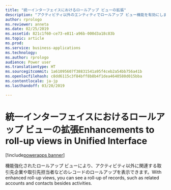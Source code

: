 ```yaml
---
title: "統一インターフェイスにおけるロールアップ ビューの拡張"
description: "アクティビティ以外のエンティティでロールアップ ビュー機能を有効にします。"
author: rprologo
ms.reviewer: anneta
ms.date: 02/25/2019
ms.assetid: 821c1f60-ce73-e811-a96b-000d3a18c83b
ms.topic: article
ms.prod: 
ms.service: business-applications
ms.technology: 
ms.author: rprologo
audience: Power user
ms.translationtype: HT
ms.sourcegitcommit: 1a61095607f38831541a95f4ceb2a54bb756a41b
ms.openlocfilehash: c8dd6115c3f84bff8b8b4f1dea4640580d015bba
ms.contentlocale: ja-jp
ms.lasthandoff: 03/20/2019

---
```

# <a name="enhancements-to-roll-up-views-in-unified-interface"></a><span data-ttu-id="5ab5d-103">統一インターフェイスにおけるロールアップ ビューの拡張</span><span class="sxs-lookup"><span data-stu-id="5ab5d-103">Enhancements to roll-up views in Unified Interface</span></span>


[!include[powerapps banner](../includes/powerapps.md)]

<span data-ttu-id="5ab5d-104">機能強化されたロールアップ ビューにより、アクティビティ以外に関連する取引先企業や取引先担当者などのレコードのロールアップを表示できます。</span><span class="sxs-lookup"><span data-stu-id="5ab5d-104">With enhanced roll-up views, you can see a roll-up of records, such as related accounts and contacts besides activities.</span></span>
